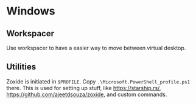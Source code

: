 # Windows

## Workspacer
Use workspacer to have a easier way to move between virtual desktop.

## Utilities
Zoxide is initiated in `$PROFILE`. Copy `.\Microsoft.PowerShell_profile.ps1` there. This is used for setting up stuff, like <https://starship.rs/>, <https://github.com/ajeetdsouza/zoxide>, and custom commands.
